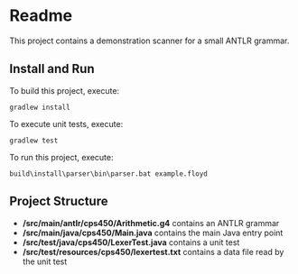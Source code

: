 # Readme

This project contains a demonstration scanner for a small ANTLR grammar.

## Install and Run

To build this project, execute:

```
gradlew install
```

To execute unit tests, execute:

```
gradlew test
```

To run this project, execute:

```
build\install\parser\bin\parser.bat example.floyd
```

## Project Structure

* **/src/main/antlr/cps450/Arithmetic.g4** contains an ANTLR grammar
* **/src/main/java/cps450/Main.java** contains the main Java entry point
* **/src/test/java/cps450/LexerTest.java** contains a unit test
* **/src/test/resources/cps450/lexertest.txt** contains a data file read by the unit test


